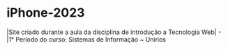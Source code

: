 # iPhone-2023
|Site criado durante a aula da disciplina de introdução a Tecnologia Web| - |1° Período do curso: Sistemas de Informação ~ Unirios

